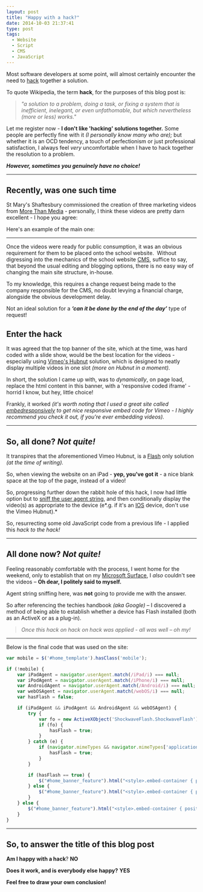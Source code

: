 ```yaml
---
layout: post
title: "Happy with a hack?"
date: 2014-10-03 21:37:41
type: post
tags:
  - Website
  - Script
  - CMS
  - JavaScript
---
```


Most software developers at some point, will almost certainly encounter the need to [hack](http://en.wikipedia.org/wiki/Kludge#In_computer_science) together a solution.

To quote Wikipedia, the term **hack**, for the purposes of this blog post is:

> _"a solution to a problem, doing a task, or fixing a system that is inefficient, inelegant, or even unfathomable, but which nevertheless (more or less) works."_

Let me register now - **I don't like 'hacking' solutions together.** Some people are perfectly fine with it _(I personally know many who are);_ but whether it is an OCD tendency, a touch of perfectionism or just professional satisfaction, I always feel _very_ uncomfortable when I have to hack together the resolution to a problem.

_**However, sometimes you genuinely have no choice!**_

---

## Recently, was one such time

St Mary's Shaftesbury commissioned the creation of three marketing videos from [More Than Media](http://www.morethanmedia.tv/) - personally, I think these videos are pretty darn excellent - I hope you agree:

Here's an example of the main one:

---

Once the videos were ready for public consumption, it was an obvious requirement for them to be placed onto the school website.  Without digressing into the mechanics of the school website [CMS](http://en.wikipedia.org/wiki/Content_management_system), suffice to say, that beyond the usual editing and blogging options, there is no easy way of changing the main site structure, in-house.

To my knowledge, this requires a change request being made to the company responsible for the CMS, no doubt levying a financial charge, alongside the obvious development delay.

Not an ideal solution for a _**‘can it be done by the end of the day’**_ type of request!

## Enter the hack

It was agreed that the top banner of the site, which at the time, was hard coded with a slide show, would be the best location for the videos - especially using [Vimeo's Hubnut](http://vimeo.com/tools/widget) solution, which is designed to neatly display multiple videos in one slot _(more on Hubnut in a moment)._

In short, the solution I came up with, was to _dynamically_, on page load, replace the html content in this banner, with a 'responsive coded iframe' - horrid I know, but hey, little choice!

Frankly, it worked *(it's worth noting that I used a great site called [embedresponsively](http://embedresponsively.com/)* *to get nice responsive embed code for Vimeo - I highly recommend you check it out, if you’re ever embedding videos).*

---

## So, all done? _Not quite!_

It transpires that the aforementioned Vimeo Hubnut, is a [Flash](http://get.adobe.com/flashplayer/) only solution _(at the time of writing)._

So, when viewing the website on an iPad - **yep, you've got it** - a nice blank space at the top of the page, instead of a video!

So, progressing further down the rabbit hole of this hack, I now had little option but to [sniff the user agent string](https://developer.mozilla.org/en-US/docs/Browser_detection_using_the_user_agent), and then conditionally display the video(s) as appropriate to the device (e*.g. if it's an [IOS](http://en.wikipedia.org/wiki/IOS) device, don't use the Vimeo Hubnut).*

So, resurrecting some old JavaScript code from a previous life - I applied this _hack to the hack!_

---

## All done now? _Not quite!_

Feeling reasonably comfortable with the process, I went home for the weekend, only to establish that on my [Microsoft Surface](http://www.microsoft.com/surface/en-gb), I _also_ couldn't see the videos – **Oh dear, I politely said to myself.**

Agent string sniffing here, was **not** going to provide me with the answer.

So after referencing the techies handbook _(aka Google)_ – I discovered a method of being able to establish whether a device has Flash installed (both as an ActiveX or as a plug-in).

> _Once this hack on hack on hack was applied - all was well – oh my!_

---

Below is the final code that was used on the site:

```JavaScript
var mobile = $('#home_template').hasClass('mobile');

if (!mobile) {
    var iPadAgent = navigator.userAgent.match(/iPad/i) === null;
    var iPodAgent = navigator.userAgent.match(/iPhone/i) === null;
    var AndroidAgent = navigator.userAgent.match(/Android/i) === null;
    var webOSAgent = navigator.userAgent.match(/webOS/i) === null;
    var hasFlash = false;

    if (iPadAgent && iPodAgent && AndroidAgent && webOSAgent) {
        try {
            var fo = new ActiveXObject('ShockwaveFlash.ShockwaveFlash');
            if (fo) {
                hasFlash = true;
            }
        } catch (e) {
            if (navigator.mimeTypes && navigator.mimeTypes['application/x-shockwave-flash'] !== undefined && navigator.mimeTypes['application/x-shockwave-flash'].enabledPlugin) {
                hasFlash = true;
            }
        }

        if (hasFlash == true) {
            $("#home_banner_feature").html("<style>.embed-container { position: static; padding-bottom: 46.25%; height: 0; overflow: hidden; max-width: 100%; height: auto; } .embed-container iframe, .embed-container object, .embed-container embed { position: absolute; top: 0; left: 0; width: 100%; height: 100%; }</style><div class='embed-container'><iframe src='http://player.vimeo.com/hubnut/album/3005503?color=44bbff&background=ffffff&slideshow=1&video_title=0&video_byline=0' webkitAllowFullScreen mozallowfullscreen allowFullScreen></iframe></div>");
        } else {
            $("#home_banner_feature").html("<style>.embed-container { position: static; padding-bottom: 46.25%; height: 0; overflow: hidden; max-width: 100%; height: auto; } .embed-container iframe, .embed-container object, .embed-container embed { position: absolute; top: 0; left: 0; width: 100%; height: 100%; }</style><div class='embed-container'><iframe src='//player.vimeo.com/video/103632940' frameborder='0' webkitAllowFullScreen mozallowfullscreen allowFullScreen></iframe></div>");
        }
    } else {
        $("#home_banner_feature").html("<style>.embed-container { position: static; padding-bottom: 46.25%; height: 0; overflow: hidden; max-width: 100%; height: auto; } .embed-container iframe, .embed-container object, .embed-container embed { position: absolute; top: 0; left: 0; width: 100%; height: 100%; }</style><div class='embed-container'><iframe src='//player.vimeo.com/video/103632940' frameborder='0' webkitAllowFullScreen mozallowfullscreen allowFullScreen></iframe></div>");
    }
}
```

---

## So, to answer the title of this blog post

**Am I happy with a hack**? **NO**

**Does it work, and is everybody else happy?** **YES**

**Feel free to draw your own conclusion!**
